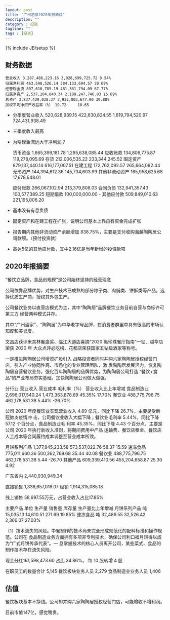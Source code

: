 ```yaml
---
layout: post
title: "广州酒家2020年报简读"
description: ""
category : 投资
tagline: ""
tags : [投资]
---
```

{% include JB/setup %}

## 财务数据
    营业收入 3,287,486,223.16 3,028,699,725.72 8.54%
    归属净利润 463,598,526.14 384,133,694.57 20.69%
    经营现金流 807,610,785.19 481,381,794.09 67.77%
    归属净资产 2,537,204,840.34 2,189,247,746.83 15.89%
    总资产 3,837,439,038.37 2,932,003,677.90 30.88%
    加权平均净资产收益率（%） 19.72     18.65 

* 分季度营业收入 520,628,939.15 422,630,824.55 1,619,794,520.97 724,431,938.49
* 三季度收入最高
* 为啥现金流远大于净利润？


    货币资金   1,665,399,181.78 1,295,638,085.44
    应收账款   134,806,775.87 119,278,095.69
    存货   212,006,535.22 233,344,245.52
    固定资产   879,137,440.14 616,177,007.51
    在建工程   172,762,092.57 265,664,092.44
    无形资产   144,394,612.36 145,734,603.99
    其他非流动资产   165,958,625.68 17,678,648.01

    应付账款  266,067,102.94 213,379,808.03
    合同负债  132,941,357.43  100,577,389.25
    短期借款  100,000,000.00  -
    其他应付款  509,849,010.63 221,195,006.20

* 基本没有有息负债
* 固定资产和在建工程在扩张，说明公司基本上靠自有资金完成扩张
* 报告期内其他非流动资产余额增加 838.75%，主要是支付收购海越陶陶居公司款项。（预付投资款）
* 高达5亿的其他应付款，其中2.16亿是当年新增的投资款项 


## 2020年报摘要
“餐饮立品牌，食品创规模”是公司始终坚持的经营理念

公司依靠品牌优势，对生产技术已成熟的部分粽子类、肉脯类、饼酥类等产品，选择优质生产商，授权其外包生产。

公司餐饮业务以直营店模式为主，其中“陶陶居”品牌餐饮业务目前自营与商标许可第三方
经营两种模式并存。

其中“广州酒家”、“陶陶居”为中华老字号品牌，在消费者群里中具有很高的市场认知度和美誉度。

文昌店获评米其林餐盘奖、临江大道店喜摘“2020 黑珍珠餐厅指南”一钻、越华店荣获 2020 年
大众点评必吃榜、花都店荣获国家五钻级酒家等称号。

一是推进陶陶居公司增资扩股引入
战略投资者同时并购六家陶陶居授权经营门店，引入产业协同性高、市场化的专业管理团队，激
发陶陶居发展活力，恢复陶陶居自营餐饮业务，强化百年陶陶居的品牌优势，为陶陶居公司打造
“餐饮+食品”的产业布局夯实基础，加快陶陶居公司做大做强。


分行业      营业收入           营业成本         毛利率（%） 营业收入比上年增减
食品制造业 2,696,017,540.24   1,473,363,878.69  45.35%  17.70%
餐饮业     488,775,796.75     462,178,531.38    5.44%   -26.70%

公司 2020 年度餐饮业实现营业收入 4.89 亿元，同比下降 26.7%，主要是受新冠肺炎疫情冲
击，公司餐饮业收入大幅下降；餐饮业毛利率 5.44%，同比下降 57.12 个百分点，食品制造业毛
利率 45.35%，同比下降 4.43 个百分点，主要是公司 2020 年执行新收入准则，将期间费用中产品
运输费、餐饮店租金、餐饮店人工成本等合同履约成本调整至营业成本所致。


月饼系列产品 1,377,845,233.58 573,537,022.76 58.37 15.59
速冻食品 775,011,660.36 500,362,769.68 35.44 40.08
餐饮业 488,775,796.75 462,178,531.38 5.44 -26.70
其他产品 609,339,410.56 455,204,658.87 25.30 4.92

广东省内 2,440,930,949.34

直接销售 1,336,657,016.07 
经销 1,914,315,085.18

线上销售 58,697.55万元，占营业收入占比17.85%

主要产品 单位 生产量 销售量 库存量  生产量比上年增减
月饼系列产品 吨 15,035.13   14,610.51   271.69      19.85%
速冻食品 吨     32,489.55   32,526.42   2,366.07    27.03%

（1）技术流失的风险。中餐制作的技术尚未完全形成规范化的配料标准和操作规范。公司在
食品制造业务方面拥有多项非专利技术，确保公司利口福月饼得以成为“广式月饼传承代表”。一
旦掌握技术的核心人员离开公司，某些菜式、食品的制作技术存在流失风险。

现金分红161,598,473.60 占比 34.86%。 每 10 股转增 4 股


在职员工的数量合计 5,145
餐饮板块业务人员 2,279
食品制造业业务人员 1,406


## 估值
餐饮板块基本不挣钱。公司却并购六家陶陶居授权经营门店，可能增收不增利润。

目前市值147亿，感觉稍贵。
